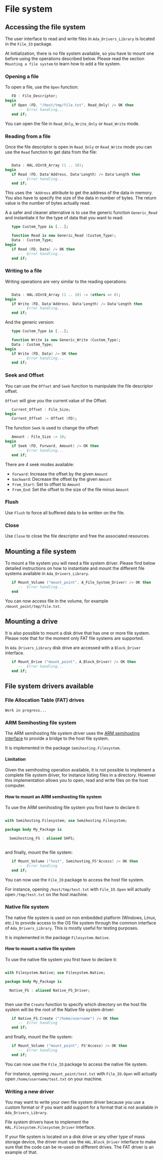 # File system
## Accessing the file system

The user interface to read and write files in `Ada_Drivers_Library` is located
in the `File_IO` package.

At initialization, there is no file system available, so you have to mount one
before using the operations described below. Please read the section `Mounting
a file system` to learn how to add a file system.

### Opening a file

To open a file, use the `Open` function:

```ada
   FD : File_Descriptor;
begin
   if Open (FD, "/host/tmp/file.txt", Read_Only) /= OK then
      --  Error handling...
   end if;
```

You can open the file in `Read_Only`, `Write_Only` or `Read_Write` mode.

### Reading from a file

Once the file descriptor is open in `Read_Only` or `Read_Write` mode you can
use the `Read` function to get data from the file:

```ada

   Data : HAL.UInt8_Array (1 .. 10);
begin
   if Read (FD, Data'Address, Data'Length) /= Data'Length then
      --  Error handling...
   end if;
```

This uses the `'Address` attribute to get the address of the data in memory.
You also have to specify the size of the data in number of bytes. The return
value is the number of bytes actually read.

A a safer and cleaner alternative is to use the generic function `Generic_Read`
and instantiate it for the type of data that you want to read:

```ada
   type Custom_Type is [...];

   function Read is new Generic_Read (Custom_Type);
   Data : Custom_Type;
begin
   if Read (FD, Data) /= OK then
      --  Error handling...
   end if;
```

### Writing to a file

Writing operations are very similar to the reading operations:

```ada

   Data : HAL.UInt8_Array (1 .. 10) := (others => 0);
begin
   if Write (FD, Data'Address, Data'Length) /= Data'Length then
      --  Error handling...
   end if;
```

And the generic version:

```ada
   type Custom_Type is [...];

   function Write is new Generic_Write (Custom_Type);
   Data : Custom_Type;
begin
   if Write (FD, Data) /= OK then
      --  Error handling...
   end if;
```

### Seek and Offset

You can use the `Offset` and `Seek` function to manipulate the file descriptor
offset.

`Offset` will give you the current value of the Offset.

```ada
   Current_Offset : File_Size;
begin
   Current_Offset := Offset (FD);
```

The function `Seek` is used to change the offset:

```ada
   Amount : File_Size := 10;
begin
   if Seek (FD, Forward, Amount) /= OK then
      --  Error handling...
   end if;
```

There are 4 seek modes available:
 - `Forward`: Increase the offset by the given `Amount` 
 - `backward`: Decrease the offset by the given `Amount` 
 - `From_Start`: Set to offset to `Amount`
 - `From_End`: Set the offset to the size of the file minus `Amount`

### Flush

Use `Flush` to force all buffered data to be written on the file.

### Close

Use `Close` to close the file descriptor and free the associated resources.

## Mounting a file system

To mount a file system you will need a file system driver. Please find below
detailed instructions on how to instantiate and mount the different file
systems available in `Ada_Drivers_Library`.

```Ada
   if Mount_Volume ("mount_point", A_File_System_Driver) /= OK then
      --  Error handling...
   end
```

You can now access file in the volume, for example `/mount_point/tmp/file.txt`.

## Mounting a drive

It is also possible to mount a disk drive that has one or more file system.
Please note that for the moment only FAT file systems are supported.

In `Ada_Drivers_Library` disk drive are accessed with a `Block_Driver` interface.

```Ada
   if Mount_Drive ("mount_point", A_Block_Driver) /= OK then
      --  Error handling...
   end if;
```

## File system drivers available

### File Allocation Table (FAT) drives

`Work in progress...`

### ARM Semihosting file system

The ARM semihosting file system driver uses the [ARM semihosting
interface](http://infocenter.arm.com/help/index.jsp?topic=/com.arm.doc.dui0471c/Bgbjhiea.html)
to provide a bridge to the host file system.

It is implemented in the package `Semihosting.Filesystem`.

#### Limitation

Given the semihosting operation available, it is not possible to implement a
complete file system driver, for instance listing files in a directory. However
this implementation allows you to open, read and write files on the host
computer.

#### How to mount an ARM semihosting file system

To use the ARM semihosting file system you first have to declare it:

```ada

with Semihosting.Filesystem; use Semihosting.Filesystem;

package body My_Package is

  Semihosting_FS : aliased SHFS;
  
```

and finally, mount the file system:

```ada
   if Mount_Volume ("host", Semihosting_FS'Access) /= OK then
      --  Error handling
   end if;
```

You can now use the `File_IO` package to access the host file system. 

For instance, opening `/host/tmp/test.txt` with `File_IO.Open` will actually
open `/tmp/test.txt` on the host machine.

### Native file system

The native file system is used on non embedded platform (Windows, Linux, etc.)
to provide access to the OS file system through the common interface of
`Ada_Drivers_Library`. This is mostly useful for testing purposes.

It is implemented in the package `Filesystem.Native`.

#### How to mount a native file system

To use the native file system you first have to declare it:

```ada

with Filesystem.Native; use Filesystem.Native;

package body My_Package is

  Native_FS : aliased Native_FS_Driver;
  
```

then use the `Create` function to specify which directory on the host file
system will be the root of the Native file system driver:

```ada
   if Native_FS.Create ("/home/username") /= OK then
      --  Error handling
   end if;
```

and finally, mount the file system:

```ada
   if Mount_Volume ("mount_point", FS'Access) /= OK then
      --  Error handling
   end if;
```

You can now use the `File_IO` package to access the native file system.

For instance, opening `/mount_point/test.txt` with `File_IO.Open` will actually
open `/home/username/test.txt` on your machine.

### Writing a new driver

You may want to write your own file system driver because you use a custom
format or if you want add support for a format that is not available in
`Ada_Drivers_Library`.

File system drivers have to implement the `HAL.Filesystem.Filesystem_Driver`
interface.

If your file system is located on a disk drive or any other type of mass
storage device, the driver must use the `HAL.Block_Driver` interface to make
sure that the code can be re-used on different drives. The FAT driver is an
example of that.
